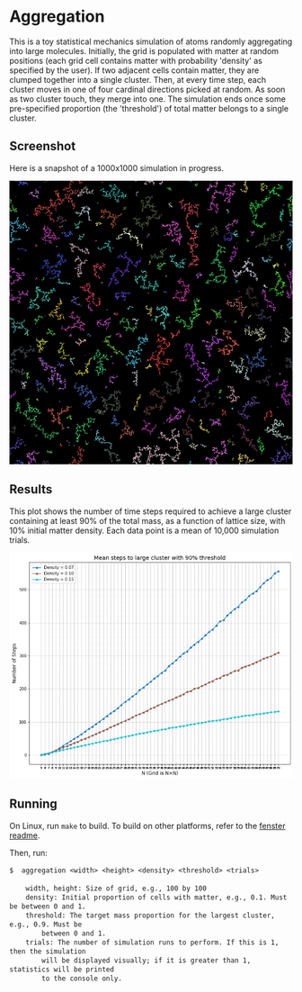 Aggregation
===========

This is a toy statistical mechanics simulation of atoms randomly aggregating into large molecules. Initially, the grid
is populated with matter at random positions (each grid cell contains matter with probability 'density' as specified by
the user). If two adjacent cells contain matter, they are clumped together into a single cluster. Then, at every time
step, each cluster moves in one of four cardinal directions picked at random. As soon as two cluster touch, they merge
into one. The simulation ends once some pre-specified proportion (the 'threshold') of total matter belongs to a single
cluster.


Screenshot
----------

Here is a snapshot of a 1000x1000 simulation in progress.

![screenshot](screenshots/screenshot.png)


Results
-------

This plot shows the number of time steps required to achieve a large cluster containing at least 90% of the total mass,
as a function of lattice size, with 10% initial matter density. Each data point is a mean of 10,000 simulation trials.

![results](results/results_10000_trials_three_densities.png)


Running
-------

On Linux, run `make` to build. To build on other platforms, refer to the
[fenster readme](https://github.com/zserge/fenster).

Then, run:

    $  aggregation <width> <height> <density> <threshold> <trials>

        width, height: Size of grid, e.g., 100 by 100
        density: Initial proportion of cells with matter, e.g., 0.1. Must be between 0 and 1.
        threshold: The target mass proportion for the largest cluster, e.g., 0.9. Must be
            between 0 and 1.
        trials: The number of simulation runs to perform. If this is 1, then the simulation
            will be displayed visually; if it is greater than 1, statistics will be printed
            to the console only.
